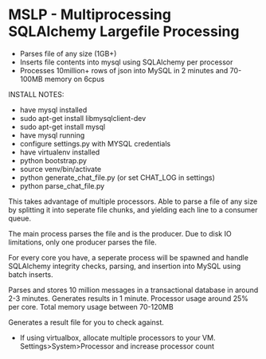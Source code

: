 # MSLP - Multiprocessing SQLAlchemy Largefile Processing

- Parses file of any size (1GB+) 
- Inserts file contents into mysql using SQLAlchemy per processor
- Processes 10million+ rows of json into MySQL in 2 minutes and 70-100MB memory on 6cpus

INSTALL NOTES:

- have mysql installed
- sudo apt-get install libmysqlclient-dev
- sudo apt-get install mysql
- have mysql running
- configure settings.py with MYSQL credentials
- have virtualenv installed
- python bootstrap.py
- source venv/bin/activate 
- python generate_chat_file.py (or set CHAT_LOG in settings)
- python parse_chat_file.py

This takes advantage of multiple processors. Able to parse a file of any size by splitting it into seperate file chunks, and yielding each line to a consumer queue.

The main process parses the file and is the producer. Due to disk IO limitations, only one producer parses the file. 

For every core you have, a seperate process will be spawned and handle SQLAlchemy integrity checks, parsing, and insertion into MySQL using batch inserts.

Parses and stores 10 million messages in a transactional database in around 2-3 minutes. Generates results in 1 minute. Processor usage around 25% per core. Total memory usage between 70-120MB 

Generates a result file for you to check against.

- If using virtualbox, allocate multiple processors to your VM. Settings>System>Processor and increase processor count
